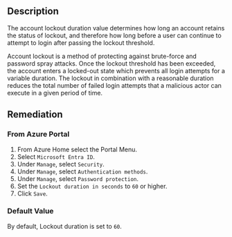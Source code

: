 ## Description

The account lockout duration value determines how long an account retains the status of lockout, and therefore how long before a user can continue to attempt to login after passing the lockout threshold.

Account lockout is a method of protecting against brute-force and password spray attacks. Once the lockout threshold has been exceeded, the account enters a locked-out state which prevents all login attempts for a variable duration. The lockout in combination with a reasonable duration reduces the total number of failed login attempts that a malicious actor can execute in a given period of time.

## Remediation

### From Azure Portal

1. From Azure Home select the Portal Menu.
2. Select `Microsoft Entra ID`.
3. Under `Manage`, select `Security`.
4. Under `Manage`, select `Authentication methods`.
5. Under `Manage`, select `Password protection`.
6. Set the `Lockout duration in seconds` to `60` or higher.
7. Click `Save`.

### Default Value

By default, Lockout duration is set to `60`.